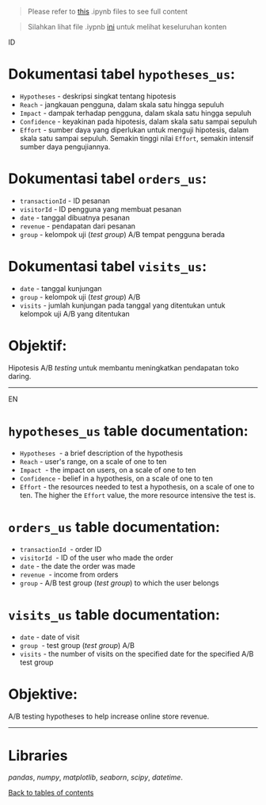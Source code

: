 >Please refer to [this](https://github.com/yusufsp7/Data_Analysis_Projects/blob/08_Project/EN_Online_Store_Analysis.ipynb) .ipynb files to see full content

>Silahkan lihat file .iypnb [ini](https://github.com/yusufsp7/Data_Analysis_Projects/blob/08_Project/ID_Analisa_Online_Store.ipynb) untuk melihat keseluruhan konten

ID
# Dokumentasi tabel `hypotheses_us`:
- `Hypotheses` - deskripsi singkat tentang hipotesis
- `Reach` - jangkauan pengguna, dalam skala satu hingga sepuluh
- `Impact` - dampak terhadap pengguna, dalam skala satu hingga sepuluh
- `Confidence` - keyakinan pada hipotesis, dalam skala satu sampai sepuluh
- `Effort` - sumber daya yang diperlukan untuk menguji hipotesis, dalam skala satu sampai sepuluh. Semakin tinggi nilai `Effort`, semakin intensif sumber daya pengujiannya.

# Dokumentasi tabel `orders_us`:
- `transactionId` - ID pesanan
- `visitorId` - ID pengguna yang membuat pesanan
- `date` - tanggal dibuatnya pesanan
- `revenue` - pendapatan dari pesanan
- `group` - kelompok uji (*test group*) A/B tempat pengguna berada

# Dokumentasi tabel `visits_us`:
- `date` - tanggal kunjungan
- `group` - kelompok uji (*test group*) A/B
- `visits` - jumlah kunjungan pada tanggal yang ditentukan untuk kelompok uji A/B yang ditentukan

# Objektif:
Hipotesis A/B *testing* untuk membantu meningkatkan pendapatan toko daring.

-----------------------------------------------
EN
# `hypotheses_us` table documentation:
- `Hypotheses`  - a brief description of the hypothesis
- `Reach` - user's range, on a scale of one to ten
- `Impact`  - the impact on users, on a scale of one to ten
- `Confidence` - belief in a hypothesis, on a scale of one to ten
- `Effort` - the resources needed to test a hypothesis, on a scale of one to ten. The higher the `Effort` value, the more resource intensive the test is.

# `orders_us` table documentation:
- `transactionId`  - order ID
- `visitorId`  - ID of the user who made the order
- `date` - the date the order was made
- `revenue`  - income from orders
- `group` - A/B test group (*test group*) to which the user belongs

# `visits_us` table documentation:
- `date` - date of visit
- `group`  - test group (*test group*) A/B
- `visits` - the number of visits on the specified date for the specified A/B test group

# Objektive:
A/B testing hypotheses to help increase online store revenue.

-----------------------------------------------

# Libraries
*pandas*,
*numpy*,
*matplotlib*,
*seaborn*,
*scipy*,
*datetime*.

[Back to tables of contents](https://github.com/yusufsp7/Data_Analysis_Projects/tree/Tables_of_Contents)
